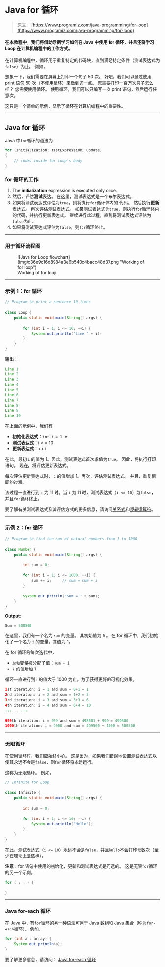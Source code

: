 # Java for 循环

> 原文： [https://www.programiz.com/java-programming/for-loop](https://www.programiz.com/java-programming/for-loop)

#### 在本教程中，我们将借助示例学习如何在 Java 中使用 for 循环，并且还将学习 Loop 在计算机编程中的工作方式。

在计算机编程中，循环用于重复特定的代码块，直到满足特定条件（测试表达式为`false`）为止。 例如，

想象一下，我们需要在屏幕上打印一个句子 50 次。 好吧，我们可以通过使用 print 语句 50 次（不使用循环）来做到这一点。 您需要打印一百万次句子怎么样？ 您需要使用循环。 使用循环，我们可以只编写一次 print 语句，然后运行任意次。

这只是一个简单的示例，显示了循环在计算机编程中的重要性。

* * *

## Java for 循环

Java 中`for`循环的语法为：

```java
for (initialization; testExpression; update)
{
    // codes inside for loop's body
}
```

### for 循环的工作

1.  The **initialization** expression is executed only once.
2.  然后，评估**测试**表达。 在这里，测试表达式是一个布尔表达式。
3.  如果将测试表达式评估为`true`，则将执行`for`循环体内的
    代码。
    然后执行**更新**表达式。
    再次评估测试表达式。
    如果测试表达式为`true`，则执行`for`循环体内的代码，并执行更新表达式。
    继续进行此过程，直到将测试表达式评估为`false`为止。
4.  如果将测试表达式评估为`false`，则`for`循环终止。

* * *

### 用于循环流程图

<figure>![Java for Loop flowchart](img/c36e9c16d8984a3e6b540c4bacc48d37.png "Working of for loop")

<figcaption>Working of for loop</figcaption>

</figure>

* * *

### 示例 1：for 循环

```java
// Program to print a sentence 10 times

class Loop {
    public static void main(String[] args) {

        for (int i = 1; i <= 10; ++i) {
            System.out.println("Line " + i);
        }
    }
}
```

**输出**：

```java
Line 1
Line 2
Line 3
Line 4
Line 5
Line 6
Line 7
Line 8
Line 9
Line 10
```

在上面的示例中，我们有

*   **初始化表达式**：`int i = 1` .e
*   **测试表达式**：i < = 10
*   **更新表达式**：++ i

在此，最初 `i` 的值为 1。因此，测试表达式首次求值为`true`。 因此，将执行打印语句。 现在，将评估更新表达式。

每次评估更新表达式时， `i` 的值增加 1。再次，评估测试表达式。 并且，重复相同的过程。

该过程一直进行到 `i` 为 11 时。当 `i` 为 11 时，测试表达式（`i <= 10`）为`false`，并且`for`循环终止。

要了解有关测试表达式及其评估方式的更多信息，请访问[关系式](/java-programming/operators#equality-relational "Java Relational Operator")和[逻辑运算符](/java-programming/operators#logical "Java Logical Operator")。

* * *

### 示例 2：for 循环

```java
// Program to find the sum of natural numbers from 1 to 1000.

class Number {
    public static void main(String[] args) {

        int sum = 0;

        for (int i = 1; i <= 1000; ++i) {
            sum += i;     // sum = sum + i
        }

        System.out.println("Sum = " + sum);
    }
}
```

**Output**:

```java
Sum = 500500
```

在这里，我们有一个名为 `sum` 的变量。 其初始值为 `0` 。 在 for 循环中，我们初始化了一个名为 `i` 的变量，其值为 1。

在 for 循环的每次迭代中，

*   `总和`变量被分配了值：`sum + i`
*   `i` 的值增加 1

循环一直进行到 i 的值大于 1000 为止。为了获得更好的可视化效果，

```java
1st iteration: i = 1 and sum = 0+1 = 1
2nd iteration: i = 2 and sum = 1+2 = 3
3rd iteration: i = 3 and sum = 3+3 = 6
4th iteration: i = 4 and sum = 6+4 = 10
... .. ...

999th iteration: i = 999 and sum = 498501 + 999 = 499500
1000th iteration: i = 1000 and sum = 499500 + 1000 = 500500
```

* * *

### 无限循环

在使用循环时，我们应始终小心。 这是因为，如果我们错误地设置测试表达式以使其永远不会是`false`，则`for`循环将永远运行。

这称为无限循环。 例如，

```java
// Infinite for Loop

class Infinite {
    public static void main(String[] args) {

        int sum = 0;

        for (int i = 1; i <= 10; --i) {
            System.out.println("Hello");
        }
    }
}
```

在此，测试表达式（`i <= 10`）永远不会是`false`，并且`hello`不会打印无数次（至少在理论上是这样）。

**注意**：for 语句中使用的初始化，更新和测试表达式是可选的。 这是无限`for`循环的另一个示例。

```java
for ( ; ; ) {

}
```

* * *

### Java for-each 循环

在 Java 中，有`for`循环的另一种语法可用于 [Java 数组](/java-programming/arrays "Java Arrays")和 [Java 集合](/java-programming/collections "Java Collections")（称为`for-each`循环）。 例如，

```java
for (int a : array) {
    System.out.println(a);
}
```

要了解更多信息，请访问： [Java for-each 循环](/java-programming/enhanced-for-loop "Java for-each Loop")